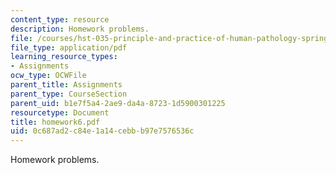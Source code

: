 ```yaml
---
content_type: resource
description: Homework problems.
file: /courses/hst-035-principle-and-practice-of-human-pathology-spring-2003/0c687ad2c84e1a14cebbb97e7576536c_homework6.pdf
file_type: application/pdf
learning_resource_types:
- Assignments
ocw_type: OCWFile
parent_title: Assignments
parent_type: CourseSection
parent_uid: b1e7f5a4-2ae9-da4a-8723-1d5900301225
resourcetype: Document
title: homework6.pdf
uid: 0c687ad2-c84e-1a14-cebb-b97e7576536c
---
```

Homework problems.

